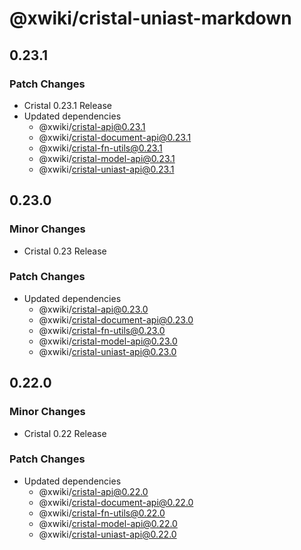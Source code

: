 # @xwiki/cristal-uniast-markdown

## 0.23.1

### Patch Changes

- Cristal 0.23.1 Release
- Updated dependencies
  - @xwiki/cristal-api@0.23.1
  - @xwiki/cristal-document-api@0.23.1
  - @xwiki/cristal-fn-utils@0.23.1
  - @xwiki/cristal-model-api@0.23.1
  - @xwiki/cristal-uniast-api@0.23.1

## 0.23.0

### Minor Changes

- Cristal 0.23 Release

### Patch Changes

- Updated dependencies
  - @xwiki/cristal-api@0.23.0
  - @xwiki/cristal-document-api@0.23.0
  - @xwiki/cristal-fn-utils@0.23.0
  - @xwiki/cristal-model-api@0.23.0
  - @xwiki/cristal-uniast-api@0.23.0

## 0.22.0

### Minor Changes

- Cristal 0.22 Release

### Patch Changes

- Updated dependencies
  - @xwiki/cristal-api@0.22.0
  - @xwiki/cristal-document-api@0.22.0
  - @xwiki/cristal-fn-utils@0.22.0
  - @xwiki/cristal-model-api@0.22.0
  - @xwiki/cristal-uniast-api@0.22.0
